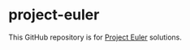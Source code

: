 # project-euler

This GitHub repository is for [Project Euler](https://projecteuler.net/about) solutions.
